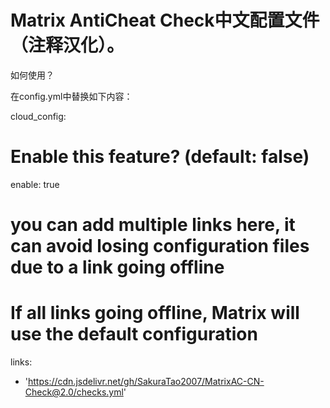 # Matrix AntiCheat Check中文配置文件（注释汉化）。

如何使用？

在config.yml中替换如下内容：

cloud_config:
 # Enable this feature? (default: false)
 enable: true
 
 # you can add multiple links here, it can avoid losing configuration files due to a link going offline
 # If all links going offline, Matrix will use the default configuration
 links:
   - 'https://cdn.jsdelivr.net/gh/SakuraTao2007/MatrixAC-CN-Check@2.0/checks.yml'
